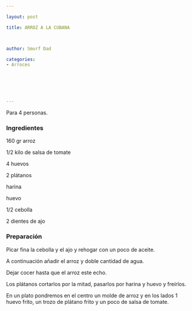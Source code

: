 ```yaml
---

layout: post

title: ARROZ A LA CUBANA



author: Smurf Dad

categories:
- Arroces






---
```


Para 4 personas.

<h3>Ingredientes</h3>

160 gr arroz

1/2 kilo de salsa de tomate

4 huevos

2 plátanos

harina

huevo

1/2 cebolla

2 dientes de ajo

<h3>Preparación</h3>

Picar fina la cebolla y el ajo y rehogar con un poco de aceite.

A continuación añadir el arroz y doble cantidad de agua.

Dejar cocer hasta que el arroz este echo.

Los plátanos cortarlos por la mitad, pasarlos por harina y huevo y freírlos.

En un plato pondremos en el centro un molde de arroz y en los lados 1 huevo frito, un trozo de plátano frito y un poco de salsa de tomate.